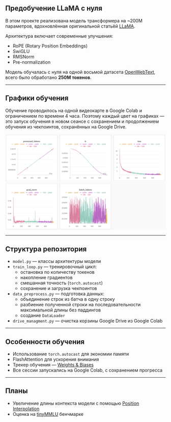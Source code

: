 ## Предобучение LLaMA с нуля

В этом проекте реализована модель трансформера на ~200M параметров, вдохновлённая оригинальной статьёй [LLaMA](https://arxiv.org/abs/2302.13971).

Архитектура включает современные улучшения:
- RoPE (Rotary Position Embeddings)
- SwiGLU
- RMSNorm
- Pre-normalization

Модель обучалась с нуля на одной восьмой датасета [OpenWebText](https://skylion007.github.io/OpenWebTextCorpus/), всего было обработано **250М токенов**.

---

## Графики обучения

Обучение проводилось на одной видеокарте в Google Colab и ограничением по времени 4 часа. Поэтому каждый цвет на графиках — это запуск обучения в новом сеансе c сохранением и продолжением обучения из чекпоинтов, сохранённых на Google Drive.

<p align="center">
  <img src="images/training_curves.png" alt="Графики обучения" width="800"/>
</p>

---

## Структура репозитория

- `model.py` — классы архитектуры модели
- `train_loop.py` — тренировочный цикл:
  - остановка по количеству токенов
  - накопление градиентов
  - смешанная точность (`torch.autocast`)
  - сохранение и загрузка чекпоинтов
- `data_preprocess.py` — подготовка данных:
  - объединение строк из батча в одну строку
  - разбиение полученной строки на последовательности максимальной длины без паддингов
  - создание `DataLoader`
- `drive_managment.py` — очистка корзины Google Drive из Google Colab

---

## Особенности обучения

- Использование `torch.autocast` для экономии памяти
- FlashAttention для ускорения внимания
- Трекер обучения — [Weights & Biases](https://wandb.ai)
- Все сессии запускались на Google Colab, с сохранением прогресса

---

## Планы

- Увеличение длины контекста модели с помощью [Position Interpolation](https://arxiv.org/pdf/2306.15595)
- Оценка на [tinyMMLU](https://huggingface.co/datasets/tinyBenchmarks/tinyMMLU) бенчмарке
